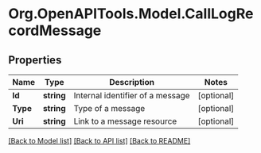 
# Org.OpenAPITools.Model.CallLogRecordMessage

## Properties

Name | Type | Description | Notes
------------ | ------------- | ------------- | -------------
**Id** | **string** | Internal identifier of a message | [optional] 
**Type** | **string** | Type of a message | [optional] 
**Uri** | **string** | Link to a message resource | [optional] 

[[Back to Model list]](../README.md#documentation-for-models)
[[Back to API list]](../README.md#documentation-for-api-endpoints)
[[Back to README]](../README.md)

